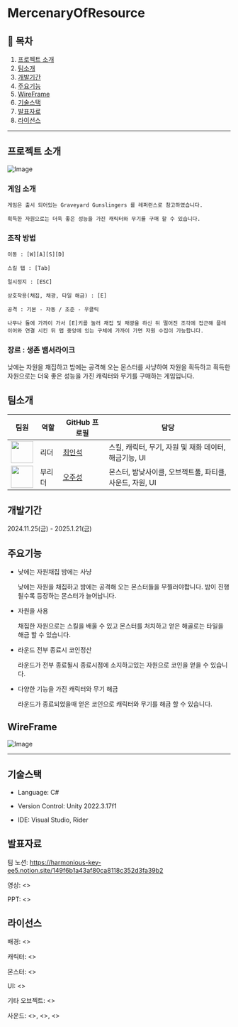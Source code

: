 # MercenaryOfResource

## 📖 목차
1. [프로젝트 소개](#프로젝트-소개)
2. [팀소개](#팀소개)
3. [개발기간](#개발기간)
4. [주요기능](#주요기능)
5. [WireFrame](#WireFrame)
6. [기술스택](#기술스택)
7. [발표자료](#발표자료)
8. [라이선스](#라이선스)

---  
## 프로젝트 소개

![Image](https://github.com/user-attachments/assets/76b891f7-2f49-4c39-b939-eb98ac1b1638)

### 게임 소개 

```
게임은 출시 되어있는 Graveyard Gunslingers 를 레퍼런스로 참고하였습니다.

흭득한 자원으로는 더욱 좋은 성능을 가진 캐릭터와 무기를 구매 할 수 있습니다.

```
### 조작 방법
```
이동 : [W][A][S][D]

스킬 탭 : [Tab]

일시정지 : [ESC]

상호작용(채집, 채광, 타일 해금) : [E]

공격 : 기본 - 자동 / 조준 - 우클릭

나무나 돌에 가까이 가서 [E]키를 눌러 채집 및 채광을 하신 뒤 떨어진 조각에 접근해 플레이어와 연결 시킨 뒤 맵 중앙에 있는 구체에 가까이 가면 자원 수집이 가능합니다.
```

### 장르 : 생존 뱀서라이크

낮에는 자원을 채집하고 밤에는 공격해 오는 몬스터를 사냥하여 자원을 흭득하고 흭득한 자원으로는 더욱 좋은 성능을 가진 캐릭터와 무기를 구매하는 게임입니다. 

## 팀소개
| 팀원   | 역할            | GitHub 프로필                     | 담당            |
|--------|-----------------|------------------------------------|-----------------|
| <img src="https://avatars.githubusercontent.com/new-Tower-of-Babel" width="50"> | 리더 | [최인석](https://github.com/new-Tower-of-Babel) |스킬, 캐릭터, 무기, 자원 및 재화 데이터, 해금기능, UI|
| <img src="https://avatars.githubusercontent.com/ojs0124" width="50"> | 부리더 | [오주성](https://github.com/ojs0124) |몬스터, 밤낮사이클, 오브젝트풀, 파티클, 사운드, 자원, UI|

## 개발기간
2024.11.25(금) - 2025.1.21(금)

## 주요기능

- 낮에는 자원채집 밤에는 사냥

  낮에는 자원을 채집하고 밤에는 공격해 오는 몬스터들을 무찔러야합니다. 밤이 진행될수록 등장하는 몬스터가 늘어납니다.


- 자원을 사용

  채집한 자원으로는 스킬을 배울 수 있고 몬스터를 처치하고 얻은 해골로는 타일을 해금 할 수 있습니다.


- 라운드 전부 종료시 코인정산

  라운드가 전부 종료될시 종료시점에 소지하고있는 자원으로 코인을 얻을 수 있습니다.


- 다양한 기능을 가진 캐릭터와 무기 해금
  
  라운드가 종료되었을때 얻은 코인으로 캐릭터와 무기를 해금 할 수 있습니다.


## WireFrame

![Image](https://github.com/user-attachments/assets/e64cb4af-bd56-4d4d-9ffb-c476d9aceca9)


---
## 기술스택

- Language: C#


- Version Control: Unity 2022.3.17f1


- IDE: Visual Studio, Rider


## 발표자료

팀 노션: <https://harmonious-key-ee5.notion.site/149f6b1a43af80ca8118c352d3fa39b2>


영상: <>


PPT: <>


## 라이선스


배경: <>


캐릭터: <>


몬스터: <>


UI: <>


기타 오브젝트: <>


사운드: <>, <>, <>

